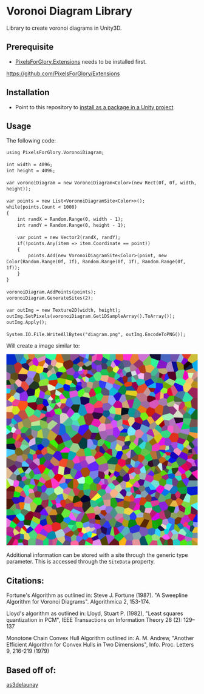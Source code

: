 # Voronoi Diagram Library
Library to create voronoi diagrams in Unity3D.

## Prerequisite
- [PixelsForGlory.Extensions](https://github.com/PixelsForGlory/Extensions) needs to be installed first.

https://github.com/PixelsForGlory/Extensions

## Installation
- Point to this repository to [install as a package in a Unity project](https://docs.unity3d.com/Manual/upm-git.html)

## Usage

The following code:

    using PixelsForGlory.VoronoiDiagram;
    
    int width = 4096;
    int height = 4096;
    
    var voronoiDiagram = new VoronoiDiagram<Color>(new Rect(0f, 0f, width, height));    

    var points = new List<VoronoiDiagramSite<Color>>();
    while(points.Count < 1000)
    {
        int randX = Random.Range(0, width - 1);
        int randY = Random.Range(0, height - 1);

        var point = new Vector2(randX, randY);
        if(!points.Any(item => item.Coordinate == point))
        {
            points.Add(new VoronoiDiagramSite<Color>(point, new Color(Random.Range(0f, 1f), Random.Range(0f, 1f), Random.Range(0f, 1f));
        }
    }

    voronoiDiagram.AddPoints(points);
    voronoiDiagram.GenerateSites(2);

    var outImg = new Texture2D(width, height);
    outImg.SetPixels(voronoiDiagram.Get1DSampleArray().ToArray());
    outImg.Apply();

    System.IO.File.WriteAllBytes("diagram.png", outImg.EncodeToPNG());

Will create a image similar to:

![Voronoi Diagram](./Diagram.png?raw=true "Voronoi Diagram")

Additional information can be stored with a site through the generic type parameter.  This is accessed through the `SiteData` property.

Citations:
----------
Fortune's Algorithm as outlined in:
Steve J. Fortune (1987). "A Sweepline Algorithm for Voronoi Diagrams". Algorithmica 2, 153-174. 

Lloyd's algorithm as outlined in:
Lloyd, Stuart P. (1982), "Least squares quantization in PCM", IEEE Transactions on Information Theory 28 (2): 129–137

Monotone Chain Convex Hull Algorithm outlined in:
A. M. Andrew, "Another Efficient Algorithm for Convex Hulls in Two Dimensions", Info. Proc. Letters 9, 216-219 (1979)

Based off of:
---------
[as3delaunay](http://nodename.github.io/as3delaunay/)
